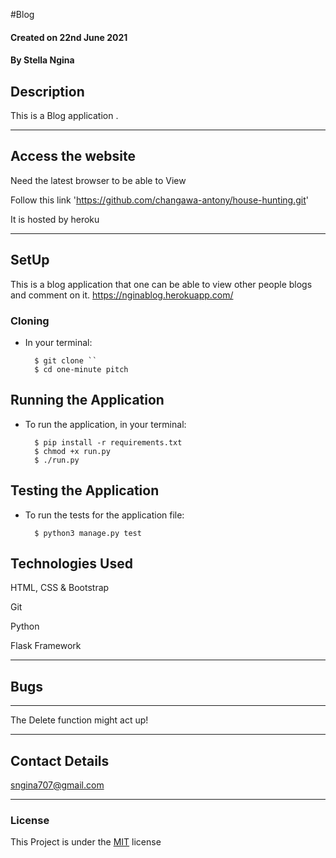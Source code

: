 #Blog

#### Created on 22nd June 2021
#### By Stella Ngina

## Description 

This is a Blog application .


---

## Access the website
Need the latest browser to be able to View

Follow this link 'https://github.com/changawa-antony/house-hunting.git'

It is hosted by heroku

---

## SetUp
This is a blog application that one can be able to view other people blogs and comment on it.
https://nginablog.herokuapp.com/
### Cloning

* In your terminal:
        
        $ git clone ``
        $ cd one-minute pitch

## Running the Application

* To run the application, in your terminal:

        $ pip install -r requirements.txt
        $ chmod +x run.py
        $ ./run.py 
## Testing the Application

* To run the tests for the application file:

        $ python3 manage.py test
        
## Technologies Used
HTML, CSS & Bootstrap

Git

Python

Flask Framework

---

## Bugs
---
The Delete function might act up!

---

## Contact Details
sngina707@gmail.com
 

---

### License
This Project is under the [MIT](LICENSE) license
